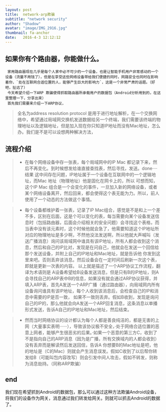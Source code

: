 ```yaml
---
layout: post
title:  network-arp欺骗
subtitle: "network security"
author: "Shadow"
avatar: "image/IMG_2916.jpg"
thumbnail: fa-anchor
date:   2016-4-3 12:12:12
---
```



## 如果你有个路由器，你能做什么。   
     家用路由器现在几乎是每个人家中必不可少的一个设备，也是让智能手机用户非常感动的一个设备（流量不用钱了），但是在享受这些网络设备带给我们便捷的同时，网路安全也同时在影响着你，`处在互联网合适位置的人，能够产生巨大的影响力`，这是一个非常严肃的话题。（好吧，扯远了）
     今天希望介绍一下ARP 欺骗使得抓取路由器所承载用户的数据包（Android分析用到的，在这里整理一下，分享出来）
     首先我们需要来介绍一下ARP协议，
> 全名为address resolution protocol
          是用于进行地址解析，在一个交换网络中，希望通过局域网交换机发送数据给另一个终端，我们需要该终端的物理地址以及逻辑地址，但是加入现在你只知道IP地址而没有Mac地址，怎么办。我们是不是可以设想两种解决方法，
## 流程介绍     
>* 在每个网络设备中存一张表，每个局域网中的IP Mac 都记录下来，然后不再变化。到时候想发给谁直接查找表，然后寻找，发送。done····结果 这中间存在问题，IP地址属于一个设备在互联网中的一个逻辑地址，而Mac 地址（物理地址）他是固化在网卡上的，所以 可想而知，这个IP Mac 组合是一个会变化的事件，一旦加入新的网络设备，或者某个网络设备离开，然后回来，都会使得这个表无能为力。所以，前人使用了一个动态的方法做这个事情。

>* 每个设备都维护着一张表，记录了IP Mac组合，感觉是不是和上一个差不多，区别在后面，这是个可以变化的表，每当需要向某个设备发送信息时（包括路由器，后面会介绍相关的安全问题）会寻找这个表格，而当表中没有该元素时，这个时候他就会急了，他需要知道这个IP地址所对应的物理地址是多少啊，不然他没法发送啊，所以他就大声喊叫（发送广播消息）询问该局域网中谁具有该IP地址，所有人都会收到这个消息，然后和自己的IP比对，发现是在问自己，他就会在发送一个回信给那个发送设备，并附上自己的IP地址和Mac地址，就是告诉他 你发到这里来吧。否则丢弃该消息。然后设备会在一定时间后刷新一次这个表，即就是更新一次表的内容。 以上就是描述了一个ARP协议工作流程，翻译为术语则是 A设备希望给B设备发送消息，但是只有B的IP地址，则A会寻找自己的ARP表中B的信息，如果没有就会通过ARP协议获得，并填入ARP表，首先A发送一个ARP广播（通过路由器），向局域网内所有设备询问谁具有该IP地址，每个人收到该消息后，会检查自己的IP和消息中需要的IP是否一致， 如果不一致则丢弃。假如B收到，发现是询问自己的IP的，那么他就会向A发送一个ARP回复消息，这条消息以单播形式发送，告诉A自己的IP地址和Mac地址，然后结束。

>* 然而当时网络协议的设计都认为每个人都是善良纯洁的，都是无害的上网（大量事实表明······），导致该协议极不安全，·处于网络合适位置的恶意上网者，能够产生很恶劣的后果。·如果一个恶意的第三方C，收到了不是指向自己的ARP消息（因为是广播，所有交换域内的人都会收到）没有丢弃而是解读然后发送回信，告诉A 你想要B的Mac地址是吧，他的地址是（C的Mac）则就会产生消息误发。假如C收到了以后帮你转发给B（可能叫包内容改写）则会引发中间人攻击，假如不转发，则称为消息劫持。（同称ARP欺骗）

## end
我们现在希望抓到Android的数据包，那么可以通过这种方法欺骗Android设备，将我们的设备作为网关，消息通过我们转发给网关。则就可以抓去Android的数据了。
